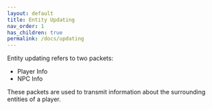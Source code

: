 ```yaml
---
layout: default
title: Entity Updating
nav_order: 1
has_children: true
permalink: /docs/updating
---
```


Entity updating refers to two packets:
- Player Info
- NPC Info

These packets are used to transmit information about the surrounding entities of a player.
